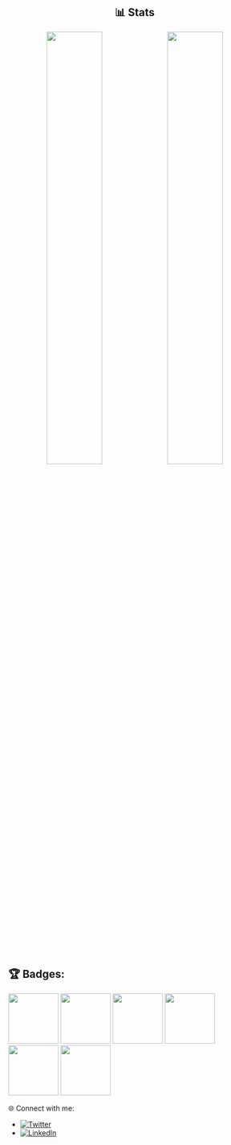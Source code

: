 
  <h2 align="center">📊 Stats</h2>
<p align="center">
  <img width="47%" src="https://github-readme-stats.vercel.app/api?username=daniyyell-dev&show_icons=true&theme=tokyonight" />
  <img width="47%" src="https://github-readme-streak-stats.herokuapp.com/?user=daniyyell-dev&theme=tokyonight" />  
</p>


## 🏆 Badges:

<p float="left">
  <img src="https://images.credly.com/size/680x680/images/7b0fab0d-c9d5-409d-bdc0-1772143cdab1/CompTIA_CASP_2Bce.png" width="100" height="100">
  <img src="https://images.credly.com/size/680x680/images/5cb4b153-44d8-410c-97c6-6afba3faa4af/Comptia_CySA_2Bce.png" width="100" height="100">
  <img src="https://images.credly.com/size/680x680/images/ae9a98b9-240b-47b1-9105-acd4f019ed1a/CEH_Badge.png" width="100" height="100">
  <img src="https://secops.group/wp-content/uploads/elementor/thumbs/Certified-AppSec-Practitioner-q02kehzew7km5nxnno1uz02wib0r8m1258po5d9gg0.png" width="100" height="100">
  <img src="https://www.splunk.com/content/dam/splunk2/en_us/images/training/training-course-track-certified-cybersecurity-defense-analyst-header-fg.png" width="100" height="100">
  <img src="https://images.credly.com/size/680x680/images/5bf3c69d-d2f3-47e5-b024-3261ace55dd5/Credly_CND_Badge_Upload.png" width="100" height="100">
  <!-- Add more badges here -->
</p>
🌐 Connect with me:

- [![Twitter](https://img.shields.io/twitter/follow/dani_yyell?style=social)](https://twitter.com/dani_yyell)
- [![LinkedIn](https://img.shields.io/badge/LinkedIn-Connect-blue)](https://www.linkedin.com/in/daniel-jeremiah)
